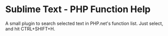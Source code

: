 # Sublime Text - PHP Function Help

A small plugin to search selected text in PHP.net's function list. Just select, and hit CTRL+SHIFT+H.
